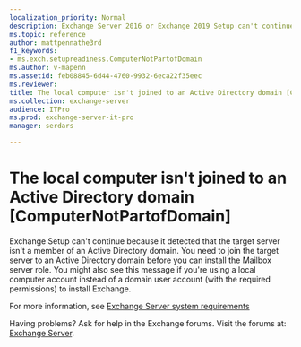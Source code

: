 ```yaml
---
localization_priority: Normal
description: Exchange Server 2016 or Exchange 2019 Setup can't continue because the target computer isn't a member of an Active Directory domain.
ms.topic: reference
author: mattpennathe3rd
f1_keywords:
- ms.exch.setupreadiness.ComputerNotPartofDomain
ms.author: v-mapenn
ms.assetid: feb08845-6d44-4760-9932-6eca22f35eec
ms.reviewer: 
title: The local computer isn't joined to an Active Directory domain [ComputerNotPartofDomain]
ms.collection: exchange-server
audience: ITPro
ms.prod: exchange-server-it-pro
manager: serdars

---
```


# The local computer isn't joined to an Active Directory domain [ComputerNotPartofDomain]

Exchange Setup can't continue because it detected that the target server isn't a member of an Active Directory domain. You need to join the target server to an Active Directory domain before you can install the Mailbox server role. You might also see this message if you're using a local computer account instead of a domain user account (with the required permissions) to install Exchange.

For more information, see [Exchange Server system requirements](../system-requirements.md)

Having problems? Ask for help in the Exchange forums. Visit the forums at: [Exchange Server](https://go.microsoft.com/fwlink/p/?linkId=60612).
